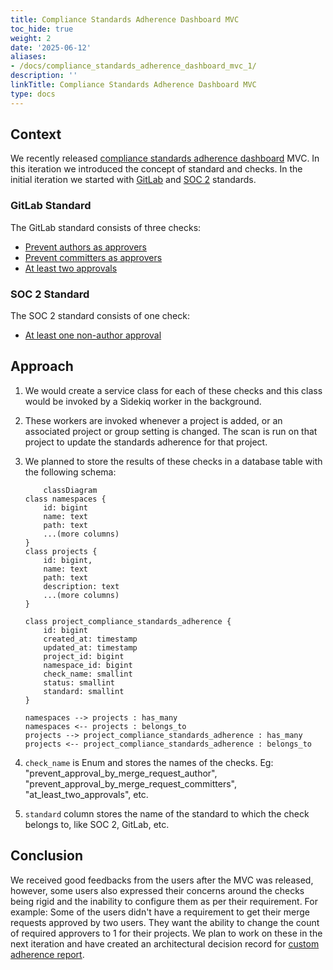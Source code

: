 ```yaml
---
title: Compliance Standards Adherence Dashboard MVC
toc_hide: true
weight: 2
date: '2025-06-12'
aliases:
- /docs/compliance_standards_adherence_dashboard_mvc_1/
description: ''
linkTitle: Compliance Standards Adherence Dashboard MVC
type: docs
---
```


## Context

We recently released [compliance standards adherence dashboard](https://gitlab.com/groups/gitlab-org/-/epics/11052) MVC.
In this iteration we introduced the concept of standard and checks. In the initial iteration we started with
[GitLab](#gitlab-standard) and [SOC 2](#soc-2-standard) standards.

### GitLab Standard

The GitLab standard consists of three checks:

- [Prevent authors as approvers](https://docs.gitlab.com/ee/user/compliance/compliance_center/compliance_standards_adherence_dashboard.html#prevent-authors-as-approvers)
- [Prevent committers as approvers](https://docs.gitlab.com/ee/user/compliance/compliance_center/compliance_standards_adherence_dashboard.html#prevent-committers-as-approvers)
- [At least two approvals](https://docs.gitlab.com/ee/user/compliance/compliance_center/compliance_standards_adherence_dashboard.html#at-least-two-approvals)

### SOC 2 Standard

The SOC 2 standard consists of one check:

- [At least one non-author approval](https://docs.gitlab.com/ee/user/compliance/compliance_center/compliance_standards_adherence_dashboard.html#at-least-one-non-author-approval)

## Approach

1. We would create a service class for each of these checks and this class would be invoked by a Sidekiq worker in
the background.
1. These workers are invoked whenever a project is added, or an associated project or group setting is changed. The
scan is run on that project to update the standards adherence for that project.
1. We planned to store the results of these checks in a database table with the following schema:

    ```mermaid
        classDiagram
    class namespaces {
        id: bigint
        name: text
        path: text
        ...(more columns)
    }
    class projects {
        id: bigint,
        name: text
        path: text
        description: text
        ...(more columns)
    }

    class project_compliance_standards_adherence {
        id: bigint
        created_at: timestamp
        updated_at: timestamp
        project_id: bigint
        namespace_id: bigint
        check_name: smallint
        status: smallint
        standard: smallint
    }

    namespaces --> projects : has_many
    namespaces <-- projects : belongs_to
    projects --> project_compliance_standards_adherence : has_many
    projects <-- project_compliance_standards_adherence : belongs_to
    ```

1. `check_name` is Enum and stores the names of the checks. Eg: "prevent_approval_by_merge_request_author",
"prevent_approval_by_merge_request_committers", "at_least_two_approvals", etc.
1. `standard` column stores the name of the standard to which the check belongs to, like SOC 2, GitLab, etc.

## Conclusion

We received good feedbacks from the users after the MVC was released, however, some users also expressed their concerns
around the checks being rigid and the inability to configure them as per their requirement. For example: Some of the
users didn't have a requirement to get their merge requests approved by two users. They want the ability to change the
count of required approvers to 1 for their projects. We plan to work on these in the next iteration and have created an
architectural decision record for [custom adherence report](decisions/002_custom_adherence_report.md).
